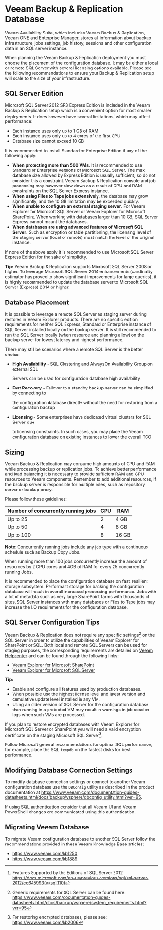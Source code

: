 # Veeam Backup & Replication Database

Veeam Availability Suite, which includes Veeam Backup & Replication, Veeam ONE and Enterprise Manager, stores all information about backup infrastructure, jobs settings, job history, sessions and other
configuration data in an SQL server instance.

When planning the Veeam Backup & Replication deployment you must choose the
placement of the configuration database. It may be either a local or remote SQL Server with several licensing options available. Please see the
following recommendations to ensure your Backup & Replication setup will
scale to the size of your infrastructure.

## SQL Server Edition

Microsoft SQL Server 2012 SP3 Express Edition is included in the Veeam Backup & Replication setup which is a convenient option for most smaller deployments. It does however have several limitations[^1] which may affect performance:

* Each instance uses only up to 1 GB of RAM
* Each instance uses only up to 4 cores of the first CPU
* Database size cannot exceed 10 GB

It is recommended to install Standard or Enterprise Edition if any of the following apply:

* **When protecting more than 500 VMs**. It is recommended to use Standard or Enterprise versions of Microsoft SQL Server. The max database size allowed by Express Edition is usually sufficient, so do not consider this a constraint. Veeam Backup & Replication console and job processing may however slow down as a result of CPU and RAM constraints on the SQL Server Express instance.
* **When using Files to Tape jobs extensively**, the database may grow significantly, and the 10 GB limitation may be exceeded quickly.
* **When unable to configure an external staging server**. For Veeam Explorer for Microsoft SQL Server or Veeam Explorer for Microsoft SharePoint. When working with databases larger than 10 GB, SQL Server Express cannot mount the databases.
* **When databases are using advanced features of Microsoft SQL Server**. Such as encryption or table partitioning, the licensing level of the staging server (local or remote) must match the level of the original instance.

If none of the above apply it is recommended to use Microsoft SQL Server Express Edition for the sake of simplicity.

**Tip:** Veeam Backup & Replication supports Microsoft SQL Server 2008 or higher. To leverage Microsoft SQL Server 2014 enhancements (cardinality estimator has proved to show significant improvements for large queries), it is highly recommended to update the database server to Microsoft SQL Server (Express) 2014 or higher.

## Database Placement

It is possible to leverage a remote SQL Server as staging server during restores
in Veeam Explorer products. There are no specific edition requirements for neither SQL Express, Standard or Enterprise instance of SQL Server installed locally on the backup server. It is still recommended to run the SQL Server locally (when resource and planning allow) on the backup server for lowest latency and highest performance.

There may still be scenarios where a remote SQL Server is the better choice:

* **High Availability** - SQL Clustering and AlwaysOn Availability Group on external SQL

    Servers can be used for configuration database high availability

* **Fast Recovery** - Failover to a standby backup server can be simplified by connecting to

    the configuration database directly without the need for restoring from
    a configuration backup

* **Licensing** - Some enterprises have dedicated virtual clusters for SQL Server due

    to licensing constraints. In such cases, you may place the Veeam
    configuration database on existing instances to lower the overall TCO

## Sizing

Veeam Backup & Replication may consume high amounts of CPU and RAM while
processing backup or replication jobs. To achieve better performance and load balancing it is necessary to provide sufficient RAM and CPU resources to Veeam components. Remember to add additional resources, if the backup server is responsible for multiple roles, such as repository server or backup proxy.

Please follow these guidelines:

| Number of concurrently running jobs | CPU | RAM   |
| ------------------------------------|---- | ------|
| Up to 25                            |  2  | 4 GB  |
| Up to 50                            |  4  | 8 GB  |
| Up to 100                           |  8  | 16 GB |

**Note:** Concurrently running jobs include any job type with a continuous schedule such as Backup Copy Jobs.

When running more than 100 jobs concurrently increase the amount of resources by 2 CPU cores and 4GB of RAM for every 25 concurrently running Jobs.

It is recommended to place the configuration database on fast, resilient storage subsystem. Performant storage for backing the configuration database will result in overall increased processing performance. Jobs with a lot of metadata such as very large SharePoint farms with thousands of sites, SQL Server instances with many databases or Files to Tape jobs may increase
the I/O requirements for the configuration database.

## SQL Server Configuration Tips

Veeam Backup & Replication does not require any specific settings[^2] on the SQL Server in order to utilize the capabilities of Veeam Explorer for SharePoint or SQL. Both local and remote SQL Servers can be used for staging purposes, the corresponding requirements are detailed on
[Veeam Helpcenter](https://www.veeam.com/documentation-guides-datasheets.html) and can be found through the following links:

* [Veeam Explorer for Microsoft SharePoint](https://www.veeam.com/documentation-guides-datasheets.html/docs/backup/explorers/vesp_staging_microsoft_sql_server.html?ver=95)
* [Veeam Explorer for Microsoft SQL Server](https://www.veeam.com/documentation-guides-datasheets.html/docs/backup/explorers/vesql_systemreqs.html?ver=95)

**Tip:**

* Enable and configure all features used by production databases.
* When possible use the highest license level and latest version and cumulative update level installed in any VM.
* Using an older version of SQL Server for the configuration database than running in a protected VM may result in warnings in job session logs when such VMs are processed.

If you plan to restore encrypted databases with Veeam Explorer for
Microsoft SQL Server or SharePoint you will need a
valid encryption certificate on the staging Microsoft SQL Server[^3].

Follow Microsoft general recommendations for optimal SQL performance, for example, place the SQL `tempdb` on the fastest disks for best performance.

## Modifying Database Connection Settings

To modify database connection settings or connect to another Veeam
configuration database use the `DBConfig` utility as described in
the product documentation at
<https://www.veeam.com/documentation-guides-datasheets.html/docs/backup/vsphere/dbconfig_utility.html?ver=95>.

If using SQL authentication consider that all Veeam UI and Veeam
PowerShell changes are communicated using this authentication.

## Migrating Veeam Database

To migrate Veeam configuration database to another SQL Server follow
the recommendations provided in these Veeam Knowledge Base articles:

* <https://www.veeam.com/kb1250>
* <https://www.veeam.com/kb1889>

[^1]: Features Supported by the Editions of SQL Server 2012 <https://docs.microsoft.com/en-us/previous-versions/sql/sql-server-2012/cc645993(v=sql.110)>

[^2]: Generic requirements for SQL Server can be found here: <https://www.veeam.com/documentation-guides-datasheets.html/docs/backup/vsphere/system_requirements.html?ver=95>

[^3]: For restoring encrypted databases, please see: <https://www.veeam.com/kb2006>